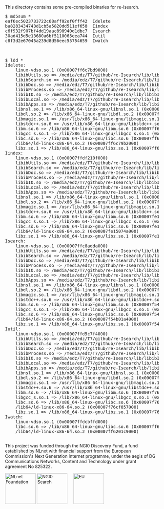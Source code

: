 This directory contains some pre-compiled binaries for re-Isearch.


<PRE>
$ md5sum *
eaf6ec5023733722c68aff02ef0fff42  Idelete
ba8283434743d1cb5a5820dd511ef658  Iindex
c6f932f907bf4dd19aac898940d1dbc7  Isearch
30ad415d5e13680a6bf5110065eea744  Iutil
c8f3d2e67045a239d8d56eec55754659  Iwatch



$ ldd *
Idelete:
	linux-vdso.so.1 (0x00007ff6c7bd9000)
	libibUtils.so => /media/edz/T7/github/re-Isearch/lib/libibUtils.so (0x00007ff6c74f3000)
	libibSearch.so => /media/edz/T7/github/re-Isearch/lib/libibSearch.so (0x00007ff6c71a3000)
	libibDoc.so => /media/edz/T7/github/re-Isearch/lib/libibDoc.so (0x00007ff6c6e8f000)
	libibProcess.so => /media/edz/T7/github/re-Isearch/lib/libibProcess.so (0x00007ff6c6c8b000)
	libibIO.so => /media/edz/T7/github/re-Isearch/lib/libibIO.so (0x00007ff6c6a7e000)
	libibLocal.so => /media/edz/T7/github/re-Isearch/lib/libibLocal.so (0x00007ff6c687a000)
	libibApps.so => /media/edz/T7/github/re-Isearch/lib/libibApps.so (0x00007ff6c6646000)
	libnsl.so.1 => /lib/x86_64-linux-gnu/libnsl.so.1 (0x00007ff6c642c000)
	libdl.so.2 => /lib/x86_64-linux-gnu/libdl.so.2 (0x00007ff6c6228000)
	libmagic.so.1 => /usr/lib/x86_64-linux-gnu/libmagic.so.1 (0x00007ff6c6006000)
	libstdc++.so.6 => /usr/lib/x86_64-linux-gnu/libstdc++.so.6 (0x00007ff6c5bf9000)
	libm.so.6 => /lib/x86_64-linux-gnu/libm.so.6 (0x00007ff6c585b000)
	libgcc_s.so.1 => /lib/x86_64-linux-gnu/libgcc_s.so.1 (0x00007ff6c5643000)
	libc.so.6 => /lib/x86_64-linux-gnu/libc.so.6 (0x00007ff6c5252000)
	/lib64/ld-linux-x86-64.so.2 (0x00007ff6c79b2000)
	libz.so.1 => /lib/x86_64-linux-gnu/libz.so.1 (0x00007ff6c5035000)
Iindex:
	linux-vdso.so.1 (0x00007ffdf210f000)
	libibUtils.so => /media/edz/T7/github/re-Isearch/lib/libibUtils.so (0x00007fe150295000)
	libibSearch.so => /media/edz/T7/github/re-Isearch/lib/libibSearch.so (0x00007fe14ff45000)
	libibDoc.so => /media/edz/T7/github/re-Isearch/lib/libibDoc.so (0x00007fe14fc31000)
	libibProcess.so => /media/edz/T7/github/re-Isearch/lib/libibProcess.so (0x00007fe14fa2d000)
	libibIO.so => /media/edz/T7/github/re-Isearch/lib/libibIO.so (0x00007fe14f820000)
	libibLocal.so => /media/edz/T7/github/re-Isearch/lib/libibLocal.so (0x00007fe14f61c000)
	libibApps.so => /media/edz/T7/github/re-Isearch/lib/libibApps.so (0x00007fe14f3e8000)
	libnsl.so.1 => /lib/x86_64-linux-gnu/libnsl.so.1 (0x00007fe14f1ce000)
	libdl.so.2 => /lib/x86_64-linux-gnu/libdl.so.2 (0x00007fe14efca000)
	libmagic.so.1 => /usr/lib/x86_64-linux-gnu/libmagic.so.1 (0x00007fe14eda8000)
	libstdc++.so.6 => /usr/lib/x86_64-linux-gnu/libstdc++.so.6 (0x00007fe14e99b000)
	libm.so.6 => /lib/x86_64-linux-gnu/libm.so.6 (0x00007fe14e5fd000)
	libgcc_s.so.1 => /lib/x86_64-linux-gnu/libgcc_s.so.1 (0x00007fe14e3e5000)
	libc.so.6 => /lib/x86_64-linux-gnu/libc.so.6 (0x00007fe14dff4000)
	/lib64/ld-linux-x86-64.so.2 (0x00007fe15074a000)
	libz.so.1 => /lib/x86_64-linux-gnu/libz.so.1 (0x00007fe14ddd7000)
Isearch:
	linux-vdso.so.1 (0x00007ffc8adda000)
	libibUtils.so => /media/edz/T7/github/re-Isearch/lib/libibUtils.so (0x00007f54afcef000)
	libibSearch.so => /media/edz/T7/github/re-Isearch/lib/libibSearch.so (0x00007f54af99f000)
	libibDoc.so => /media/edz/T7/github/re-Isearch/lib/libibDoc.so (0x00007f54af68b000)
	libibProcess.so => /media/edz/T7/github/re-Isearch/lib/libibProcess.so (0x00007f54af487000)
	libibIO.so => /media/edz/T7/github/re-Isearch/lib/libibIO.so (0x00007f54af27a000)
	libibLocal.so => /media/edz/T7/github/re-Isearch/lib/libibLocal.so (0x00007f54af076000)
	libibApps.so => /media/edz/T7/github/re-Isearch/lib/libibApps.so (0x00007f54aee42000)
	libnsl.so.1 => /lib/x86_64-linux-gnu/libnsl.so.1 (0x00007f54aec28000)
	libdl.so.2 => /lib/x86_64-linux-gnu/libdl.so.2 (0x00007f54aea24000)
	libmagic.so.1 => /usr/lib/x86_64-linux-gnu/libmagic.so.1 (0x00007f54ae802000)
	libstdc++.so.6 => /usr/lib/x86_64-linux-gnu/libstdc++.so.6 (0x00007f54ae3f5000)
	libm.so.6 => /lib/x86_64-linux-gnu/libm.so.6 (0x00007f54ae057000)
	libgcc_s.so.1 => /lib/x86_64-linux-gnu/libgcc_s.so.1 (0x00007f54ade3f000)
	libc.so.6 => /lib/x86_64-linux-gnu/libc.so.6 (0x00007f54ada4e000)
	/lib64/ld-linux-x86-64.so.2 (0x00007f54b01a4000)
	libz.so.1 => /lib/x86_64-linux-gnu/libz.so.1 (0x00007f54ad831000)
Iutil:
	linux-vdso.so.1 (0x00007ffd5c7f4000)
	libibUtils.so => /media/edz/T7/github/re-Isearch/lib/libibUtils.so (0x00007f76cf3a2000)
	libibSearch.so => /media/edz/T7/github/re-Isearch/lib/libibSearch.so (0x00007f76cf052000)
	libibDoc.so => /media/edz/T7/github/re-Isearch/lib/libibDoc.so (0x00007f76ced3e000)
	libibProcess.so => /media/edz/T7/github/re-Isearch/lib/libibProcess.so (0x00007f76ceb3a000)
	libibIO.so => /media/edz/T7/github/re-Isearch/lib/libibIO.so (0x00007f76ce92d000)
	libibLocal.so => /media/edz/T7/github/re-Isearch/lib/libibLocal.so (0x00007f76ce729000)
	libibApps.so => /media/edz/T7/github/re-Isearch/lib/libibApps.so (0x00007f76ce4f5000)
	libnsl.so.1 => /lib/x86_64-linux-gnu/libnsl.so.1 (0x00007f76ce2db000)
	libdl.so.2 => /lib/x86_64-linux-gnu/libdl.so.2 (0x00007f76ce0d7000)
	libmagic.so.1 => /usr/lib/x86_64-linux-gnu/libmagic.so.1 (0x00007f76cdeb5000)
	libstdc++.so.6 => /usr/lib/x86_64-linux-gnu/libstdc++.so.6 (0x00007f76cdaa8000)
	libm.so.6 => /lib/x86_64-linux-gnu/libm.so.6 (0x00007f76cd70a000)
	libgcc_s.so.1 => /lib/x86_64-linux-gnu/libgcc_s.so.1 (0x00007f76cd4f2000)
	libc.so.6 => /lib/x86_64-linux-gnu/libc.so.6 (0x00007f76cd101000)
	/lib64/ld-linux-x86-64.so.2 (0x00007f76cf857000)
	libz.so.1 => /lib/x86_64-linux-gnu/libz.so.1 (0x00007f76ccee4000)
Iwatch:
	linux-vdso.so.1 (0x00007ffdcbffd000)
	libc.so.6 => /lib/x86_64-linux-gnu/libc.so.6 (0x00007ff61fbd5000)
	/lib64/ld-linux-x86-64.so.2 (0x00007ff6201c9000)

</PRE>



This project was funded through the NGI0 Discovery Fund, a fund established by NLnet with financial support from the European Commission's Next Generation Internet programme, under the aegis of DG Communications Networks, Content and Technology under grant agreement No 825322.


<IMG SRC="https://nlnet.nl/image/logo_nlnet.svg" ALT="NLnet Foundation" height=100> <IMG SRC="https://nlnet.nl/logo/NGI/NGIZero-green.hex.svg" ALT="NGI0 Search" height=100> &nbsp; &nbsp; <IMG SRC="https://ngi.eu/wp-content/uploads/sites/77/2017/10/bandiera_stelle.png" ALT="EU" height=100>

